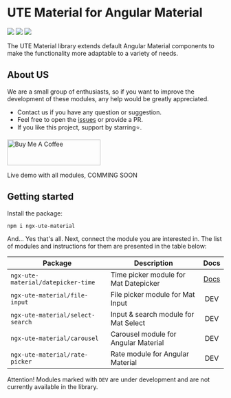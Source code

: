 # UTE Material for Angular Material

[![](https://img.shields.io/badge/npm_package-1.0.0-red)](https://www.npmjs.com/package/ngx-ute-material) [![](https://img.shields.io/badge/license-MIT-blue)](https://en.wikipedia.org/wiki/MIT_License) [![](https://img.shields.io/badge/angular_material-v16--v17-default)](https://www.npmjs.com/package/@angular/material)

The UTE Material library extends default Angular Material components to make the functionality more adaptable to a variety of needs.

## About US

We are a small group of enthusiasts, so if you want to improve the development of these modules, any help would be greatly appreciated.

-   Contact us if you have any question or suggestion.
-   Feel free to open the [issues](https://github.com/under-tree-e/ute-material.ngx/issues) or provide a PR.
-   If you like this project, support by starring⭐.

<a href="https://www.buymeacoffee.com/under.tree.e" target="_blank"><img src="https://cdn.buymeacoffee.com/buttons/v2/default-yellow.png" alt="Buy Me A Coffee" style="height: 60px !important;width: 217px !important;" ></a>

Live demo with all modules, COMMING SOON

## Getting started

Install the package:

```shell
npm i ngx-ute-material
```

And... Yes that's all. Next, connect the module you are interested in. The list of modules and instructions for them are presented in the table below:

| Package                            | Description                           |                                                          Docs                                                          |
| ---------------------------------- | ------------------------------------- | :--------------------------------------------------------------------------------------------------------------------: |
| `ngx-ute-material/datepicker-time` | Time picker module for Mat Datepicker | [Docs](https://github.com/under-tree-e/ute-material.ngx/blob/main/projects/ngx-ute-material/datepicker-time/README.md) |
| `ngx-ute-material/file-input`      | File picker module for Mat Input      |                                                          DEV                                                           |
| `ngx-ute-material/select-search`   | Input & search module for Mat Select  |                                                          DEV                                                           |
| `ngx-ute-material/carousel`        | Carousel module for Angular Material  |                                                          DEV                                                           |
| `ngx-ute-material/rate-picker`     | Rate module for Angular Material      |                                                          DEV                                                           |

Attention!
Modules marked with `DEV` are under development and are not currently available in the library.
